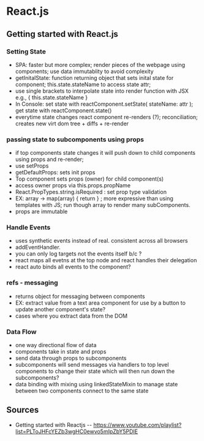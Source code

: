 React.js
===

## Getting started with React.js

### Setting State
- SPA: faster but more complex; render pieces of the webpage using components; use data immutablity to avoid complexity
- getInitalState: function returning object that sets inital state for component; this.state.stateName to access state attr;
- use single brackets to interpolate state into render function with JSX e.g., { this.state.stateName }
- In Console: set state with reactComponent.setState( stateName: attr ); get state with reactComponent.state() 
- everytime state changes react component re-renders (?); reconciliation; creates new virt dom tree + diffs + re-render

### passing state to subcomponents using props
- if top components state changes it will push down to child components using props and re-render; 
- use setProps
- getDefaultProps: sets init props
- Top component sets props (owner) for child component(s)
- access owner props via this.props.propName
- React.PropTypes.string.isRequired : set prop type validation
- EX: array -> map(array) { return <component message={item} /> } ; more expressive than using templates with JS; run though array to render many subComponents.
- props are immutable

### Handle Events
- uses synthetic events instead of real. consistent across all browsers 
- addEventHandler.
- you can only log targets not the events itself b/c ?
- react maps all evetns at the top node and react handles their delegation
- react auto binds all events to the component?

### refs - messaging
- returns object for messaging between components
- EX: extract value from a text area component for use by a button to update another component's state?
- cases where you extract data from the DOM

### Data Flow
- one way directional flow of data
- components take in state and props
- send data through props to subcomponents
- subcomponents will send messages via handlers to top level components to change their state which will then run down the subcomponents?
- data binding with mixing using linkedStateMixin to manage state between two components connect to the same state




## Sources
- Getting started with Reactjs -- https://www.youtube.com/playlist?list=PLToJHFcYEZb3wgHC0ewvo5mIpZbY5PDIE
